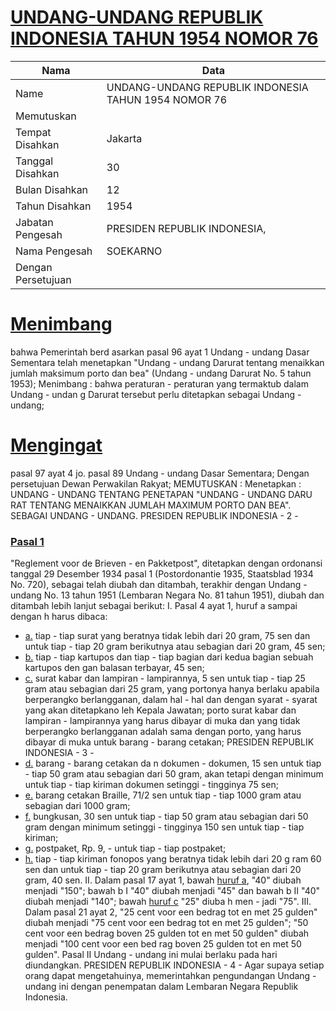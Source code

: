 # [UNDANG-UNDANG REPUBLIK INDONESIA TAHUN 1954 NOMOR 76](http://example.org/legal/document/uu/1954/76)

| Nama | Data |
| ------ | ----- |
|Name|UNDANG-UNDANG REPUBLIK INDONESIA TAHUN 1954 NOMOR 76|
|Memutuskan||
|Tempat Disahkan|Jakarta|
|Tanggal Disahkan|30|
|Bulan Disahkan|12|
|Tahun Disahkan|1954|
|Jabatan Pengesah|PRESIDEN REPUBLIK INDONESIA,|
|Nama Pengesah|SOEKARNO|
|Dengan Persetujuan||
# [Menimbang](http://example.org/legal/document/uu/1954/76/menimbang)
bahwa Pemerintah berd asarkan pasal 96 ayat 1 Undang - undang Dasar Sementara telah menetapkan "Undang - undang Darurat tentang menaikkan jumlah maksimum porto dan bea" (Undang - undang Darurat No. 5 tahun 1953); Menimbang : bahwa peraturan - peraturan yang termaktub dalam Undang - undan g Darurat tersebut perlu ditetapkan sebagai Undang - undang;
# [Mengingat](http://example.org/legal/document/uu/1954/76/mengingat)
pasal 97 ayat 4 jo. pasal 89 Undang - undang Dasar Sementara; Dengan persetujuan Dewan Perwakilan Rakyat; MEMUTUSKAN : Menetapkan : UNDANG - UNDANG TENTANG PENETAPAN "UNDANG - UNDANG DARU RAT TENTANG MENAIKKAN JUMLAH MAXIMUM PORTO DAN BEA". SEBAGAI UNDANG - UNDANG. PRESIDEN REPUBLIK INDONESIA - 2 -

### [Pasal 1](http://example.org/legal/document/uu/1954/76/pasal/0001)
"Reglement voor de Brieven - en Pakketpost", ditetapkan dengan ordonansi tanggal 29 Desember 1934 pasal 1 (Postordonantie 1935, Staatsblad 1934 No. 720), sebagai telah diubah dan ditambah, terakhir dengan Undang - undang No. 13 tahun 1951 (Lembaran Negara No. 81 tahun 1951), diubah dan ditambah lebih lanjut sebagai berikut: I. Pasal 4 ayat 1, huruf a sampai dengan h harus dibaca:
* [a.](http://example.org/legal/document/uu/1954/76/pasal/0001/version/19541230/point/a) tiap - tiap surat yang beratnya tidak lebih dari 20 gram, 75 sen dan untuk tiap - tiap 20 gram berikutnya atau sebagian dari 20 gram, 45 sen;
* [b.](http://example.org/legal/document/uu/1954/76/pasal/0001/version/19541230/point/b) tiap - tiap kartupos dan tiap - tiap bagian dari kedua bagian sebuah kartupos den gan balasan terbayar, 45 sen;
* [c.](http://example.org/legal/document/uu/1954/76/pasal/0001/version/19541230/point/c) surat kabar dan lampiran - lampirannya, 5 sen untuk tiap - tiap 25 gram atau sebagian dari 25 gram, yang portonya hanya berlaku apabila berperangko berlangganan, dalam hal - hal dan dengan syarat - syarat yang akan ditetapkano leh Kepala Jawatan; porto surat kabar dan lampiran - lampirannya yang harus dibayar di muka dan yang tidak berperangko berlangganan adalah sama dengan porto, yang harus dibayar di muka untuk barang - barang cetakan; PRESIDEN REPUBLIK INDONESIA - 3 -
* [d.](http://example.org/legal/document/uu/1954/76/pasal/0001/version/19541230/point/d) barang - barang cetakan da n dokumen - dokumen, 15 sen untuk tiap - tiap 50 gram atau sebagian dari 50 gram, akan tetapi dengan minimum untuk tiap - tiap kiriman dokumen setinggi - tingginya 75 sen;
* [e.](http://example.org/legal/document/uu/1954/76/pasal/0001/version/19541230/point/e) barang cetakan Braille, 71/2 sen untuk tiap - tiap 1000 gram atau sebagian dari 1000 gram;
* [f.](http://example.org/legal/document/uu/1954/76/pasal/0001/version/19541230/point/f) bungkusan, 30 sen untuk tiap - tiap 50 gram atau sebagian dari 50 gram dengan minimum setinggi - tingginya 150 sen untuk tiap - tiap kiriman;
* [g.](http://example.org/legal/document/uu/1954/76/pasal/0001/version/19541230/point/g) postpaket, Rp. 9, - untuk tiap - tiap postpaket;
* [h.](http://example.org/legal/document/uu/1954/76/pasal/0001/version/19541230/point/h) tiap - tiap kiriman fonopos yang beratnya tidak lebih dari 20 g ram 60 sen dan untuk tiap - tiap 20 gram berikutnya atau sebagian dari 20 gram, 40 sen. II. Dalam pasal 17 ayat 1, bawah [huruf a](http://example.org/legal/document/uu/1954/76/pasal/0001/version/19541230/point/a), "40" diubah menjadi "150"; bawah b I "40" diubah menjadi "45" dan bawah b II "40" diubah menjadi "140"; bawah [huruf c](http://example.org/legal/document/uu/1954/76/pasal/0001/version/19541230/point/c) "25" diuba h men - jadi "75". III. Dalam pasal 21 ayat 2, "25 cent voor een bedrag tot en met 25 gulden" diubah menjadi "75 cent voor een bedrag tot en met 25 gulden"; "50 cent voor een bedrag boven 25 gulden tot en met 50 gulden" diubah menjadi "100 cent voor een bed rag boven 25 gulden tot en met 50 gulden". Pasal II Undang - undang ini mulai berlaku pada hari diundangkan. PRESIDEN REPUBLIK INDONESIA - 4 - Agar supaya setiap orang dapat mengetahuinya, memerintahkan pengundangan Undang - undang ini dengan penempatan dalam Lembaran Negara Republik Indonesia.
